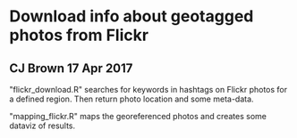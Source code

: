 # Download info about geotagged photos from Flickr

## CJ Brown 17 Apr 2017

"flickr_download.R" searches for keywords in hashtags on Flickr photos for a defined region. Then return photo location and some meta-data.

"mapping_flickr.R" maps the georeferenced photos and creates some dataviz of results.  

